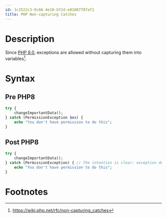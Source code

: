 ```yaml
---
id: 1c3522c3-9c66-4e10-bf2d-e01807707af2
title: PHP Non-capturing Catches
---
```


# Description

Since [PHP 8.0](20201109133834-php_8_0), exceptions are allowed without
capturing them into variables[^1].

# Syntax

## Pre PHP8

``` php
try {
    changeImportantData();
} catch (PermissionException $ex) {
    echo "You don't have permission to do this";
}
```

## Post PHP8

``` php
try {
    changeImportantData();
} catch (PermissionException) { // The intention is clear: exception details are irrelevant
    echo "You don't have permission to do this";
}
```

# Footnotes

[^1]: <https://wiki.php.net/rfc/non-capturing_catches>
